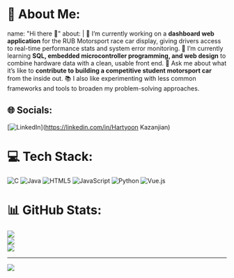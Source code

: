 # 💫 About Me:
name: "Hi there 👋" about: | 🔭 I’m currently working on a **dashboard web application** for the RUB Motorsport race car display, giving drivers access to real-time performance stats and system error monitoring. 🌱 I’m currently learning **SQL, embedded microcontroller programming, and web design** to combine hardware data with a clean, usable front end. 💬 Ask me about what it’s like to **contribute to building a competitive student motorsport car** from the inside out. 📚 I also like experimenting with less common frameworks and tools to broaden my problem-solving approaches.


## 🌐 Socials:
[![LinkedIn](https://img.shields.io/badge/LinkedIn-%230077B5.svg?logo=linkedin&logoColor=white)](https://linkedin.com/in/Hartyoon Kazanjian) 

# 💻 Tech Stack:
![C](https://img.shields.io/badge/c-%2300599C.svg?style=for-the-badge&logo=c&logoColor=white) ![Java](https://img.shields.io/badge/java-%23ED8B00.svg?style=for-the-badge&logo=openjdk&logoColor=white) ![HTML5](https://img.shields.io/badge/html5-%23E34F26.svg?style=for-the-badge&logo=html5&logoColor=white) ![JavaScript](https://img.shields.io/badge/javascript-%23323330.svg?style=for-the-badge&logo=javascript&logoColor=%23F7DF1E) ![Python](https://img.shields.io/badge/python-3670A0?style=for-the-badge&logo=python&logoColor=ffdd54) ![Vue.js](https://img.shields.io/badge/vue.js-%2335495e.svg?style=for-the-badge&logo=vuedotjs&logoColor=%234FC08D)
# 📊 GitHub Stats:
![](https://github-readme-stats.vercel.app/api?username=Hartyoon&theme=dark&hide_border=false&include_all_commits=false&count_private=false)<br/>
![](https://nirzak-streak-stats.vercel.app/?user=Hartyoon&theme=dark&hide_border=false)<br/>
![](https://github-readme-stats.vercel.app/api/top-langs/?username=Hartyoon&theme=dark&hide_border=false&include_all_commits=false&count_private=false&layout=compact)

---
[![](https://visitcount.itsvg.in/api?id=Hartyoon&icon=0&color=0)](https://visitcount.itsvg.in)

<!-- Proudly created with GPRM ( https://gprm.itsvg.in ) -->
